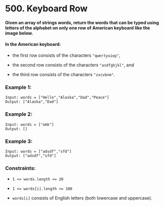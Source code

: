 # 500. Keyboard Row

#### Given an array of strings words, return the words that can be typed using letters of the alphabet on only one row of American keyboard like the image below.

#### In the American keyboard:

- the first row consists of the characters `"qwertyuiop"`,

- the second row consists of the characters `"asdfghjkl"`, and

- the third row consists of the characters `"zxcvbnm"`.

### Example 1:

```
Input: words = ["Hello","Alaska","Dad","Peace"]
Output: ["Alaska","Dad"]
```

### Example 2:

```
Input: words = ["omk"]
Output: []
```

### Example 3:

```
Input: words = ["adsdf","sfd"]
Output: ["adsdf","sfd"]
```

### Constraints:

- `1 <= words.length <= 20`

- `1 <= words[i].length <= 100`

- `words[i]` consists of English letters (both lowercase and uppercase).
